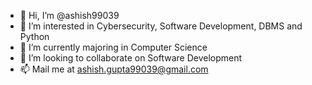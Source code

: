 - 👋 Hi, I’m @ashish99039
- 👀 I’m interested in Cybersecurity, Software Development, DBMS and Python
- 🌱 I’m currently majoring in Computer Science
- 💞️ I’m looking to collaborate on Software Development
- 📫 Mail me at ashish.gupta99039@gmail.com

<!---
ashish99039/ashish99039 is a ✨ special ✨ repository because its `README.md` (this file) appears on your GitHub profile.
You can click the Preview link to take a look at your changes.
--->
